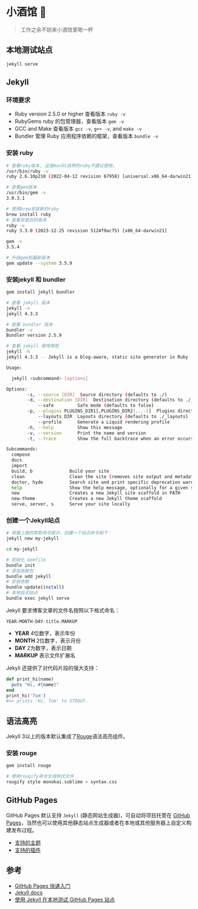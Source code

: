 # 小酒馆 🍷
> 工作之余不妨来小酒馆里喝一杯

## 本地测试站点

```
jekyll serve
```

## Jekyll

### 环境要求

* Ruby version 2.5.0 or higher 查看版本 `ruby -v`
* RubyGems ruby 的包管理器，查看版本 `gem -v`
* GCC and Make 查看版本 `gcc -v`, `g++ -v`, and `make -v`
* Bundler 管理 Ruby 应用程序依赖的框架，查看版本 `bundle -v`

### 安装 ruby

```sh
# 查看ruby版本, 这是macOS自带的ruby不建议使用，
/usr/bin/ruby -v
ruby 2.6.10p210 (2022-04-12 revision 67958) [universal.x86_64-darwin21]

# 查看gem版本
/usr/bin/gem -v
3.0.3.1

# 使用brew安装新的ruby
brew install ruby
# 查看安装后的版本
ruby -v
ruby 3.3.0 (2023-12-25 revision 5124f9ac75) [x86_64-darwin21]

gem -v
3.5.4

# 升级gem到最新版本
gem update --system 3.5.9
```

### 安装jekyll 和 bundler

```sh
gem install jekyll bundler

# 查看 jekyll 版本
jekyll -v 
jekyll 4.3.3

# 查看 bundler 版本
bundler -v
Bundler version 2.5.9

# 查看 jekyll 使用帮助
jekyll -h
jekyll 4.3.3 -- Jekyll is a blog-aware, static site generator in Ruby

Usage:

  jekyll <subcommand> [options]

Options:
        -s, --source [DIR]  Source directory (defaults to ./)
        -d, --destination [DIR]  Destination directory (defaults to ./_site)
            --safe         Safe mode (defaults to false)
        -p, --plugins PLUGINS_DIR1[,PLUGINS_DIR2[,...]]  Plugins directory (defaults to ./_plugins)
            --layouts DIR  Layouts directory (defaults to ./_layouts)
            --profile      Generate a Liquid rendering profile
        -h, --help         Show this message
        -v, --version      Print the name and version
        -t, --trace        Show the full backtrace when an error occurs

Subcommands:
  compose               
  docs                  
  import                
  build, b              Build your site
  clean                 Clean the site (removes site output and metadata file) without building.
  doctor, hyde          Search site and print specific deprecation warnings
  help                  Show the help message, optionally for a given subcommand.
  new                   Creates a new Jekyll site scaffold in PATH
  new-theme             Creates a new Jekyll theme scaffold
  serve, server, s      Serve your site locally
```

### 创建一个Jekyll站点

```sh
# 根据上面的帮助命令提示，创建一个站点命令如下：
jekyll new my-jekyll

cd my-jekyll

# 初始化 Gemfile
bundle init
# 添加依赖包
bundle add jekyll
# 安装依赖
bundle update(install)
# 本地启动站点
bundle exec jekyll serve
```

Jekyll 要求博客文章的文件名按照以下格式命名：

`YEAR-MONTH-DAY-title.MARKUP`

* **YEAR** 4位数字，表示年份
* **MONTH** 2位数字，表示月份
* **DAY** 2为数字，表示日期
* **MARKUP** 表示文件扩展名

Jekyll 还提供了对代码片段的强大支持：


```ruby
def print_hi(name)
  puts "Hi, #{name}"
end
print_hi('Tom')
#=> prints 'Hi, Tom' to STDOUT.
```

## 语法高亮
Jekyll 3以上的版本默认集成了[Rouge](https://github.com/rouge-ruby/rouge)语法高亮组件。

### 安装 rouge

```sh
gem install rouge

# 使用rougify命令生成样式文件
rougify style monokai.sublime > syntax.css
```

## GitHub Pages

GitHub Pages 默认支持 `Jekyll` (静态网站生成器)，可自动将项目托管在 [GitHub Pages](https://pages.github.com/)，当然也可以使用其他静态站点生成器或者在本地或其他服务器上自定义构建发布过程。

* [支持的主题](https://pages.github.com/themes/)
* [支持的插件](https://pages.github.com/versions/)

## 参考

* [GitHub Pages 快速入门](https://docs.github.com/zh/pages/quickstart)
* [Jekyll docs][jekyll-docs] 
* [使用 Jekyll 在本地测试 GitHub Pages 站点](https://docs.github.com/zh/pages/setting-up-a-github-pages-site-with-jekyll/testing-your-github-pages-site-locally-with-jekyll)

[jekyll-docs]: https://jekyllrb.com/docs/home
[jekyll-gh]:   https://github.com/jekyll/jekyll
[jekyll-talk]: https://talk.jekyllrb.com/
